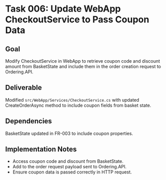 # Task 006: Update WebApp CheckoutService to Pass Coupon Data

## Goal
Modify CheckoutService in WebApp to retrieve coupon code and discount amount from BasketState and include them in the order creation request to Ordering.API.

## Deliverable
Modified `src/WebApp/Services/CheckoutService.cs` with updated CreateOrderAsync method to include coupon fields from basket state.

## Dependencies
BasketState updated in FR-003 to include coupon properties.

## Implementation Notes
- Access coupon code and discount from BasketState.
- Add to the order request payload sent to Ordering.API.
- Ensure coupon data is passed correctly in HTTP request.